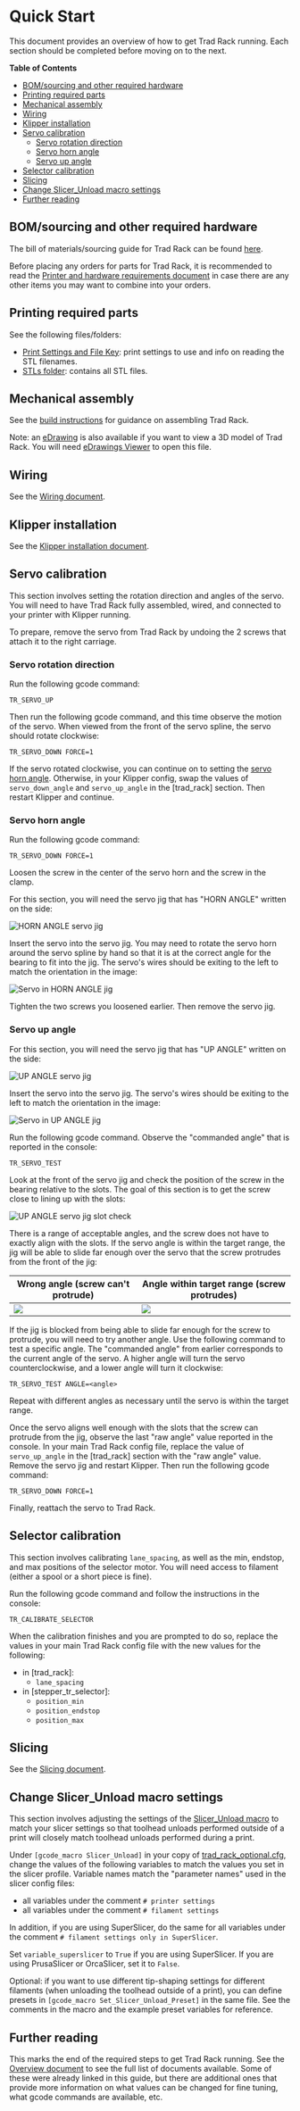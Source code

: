 # Quick Start

This document provides an overview of how to get Trad Rack running.
Each section should be completed before moving on to the next.

**Table of Contents**
- [BOM/sourcing and other required hardware](#bomsourcing-and-other-required-hardware)
- [Printing required parts](#printing-required-parts)
- [Mechanical assembly](#mechanical-assembly)
- [Wiring](#wiring)
- [Klipper installation](#klipper-installation)
- [Servo calibration](#servo-calibration)
  - [Servo rotation direction](#servo-rotation-direction)
  - [Servo horn angle](#servo-horn-angle)
  - [Servo up angle](#servo-up-angle)
- [Selector calibration](#selector-calibration)
- [Slicing](#slicing)
- [Change Slicer\_Unload macro settings](#change-slicer_unload-macro-settings)
- [Further reading](#further-reading)

## BOM/sourcing and other required hardware

The bill of materials/sourcing guide for Trad Rack can be found
[here](https://docs.google.com/spreadsheets/d/1SKBtkgSVPqqGEjftI6v6i6T5Bh3Phx-4YXsJYH17ggs/edit?usp=sharing).

Before placing any orders for parts for Trad Rack, it is recommended to read the
[Printer and hardware requirements document](Printer_and_Hardware_Requirements.md)
in case there are any other items you may want to combine into your orders.

## Printing required parts

See the following files/folders:

- [Print Settings and File Key](/Print_Settings_and_File_Key.txt):
  print settings to use and info on reading the STL filenames.
- [STLs folder](/STLs): contains all STL files.

## Mechanical assembly

See the [build instructions](build_instructions) for guidance on
assembling Trad Rack.

Note: an [eDrawing](/eDrawings/) is also available if you want to view
a 3D model of Trad Rack. You will need
[eDrawings Viewer](https://www.edrawingsviewer.com/) to open this
file.

## Wiring

See the [Wiring document](Wiring.md).

## Klipper installation

See the [Klipper installation document](klipper/Installation.md).

## Servo calibration

This section involves setting the rotation direction and angles of the
servo. You will need to have Trad Rack fully assembled, wired, and
connected to your printer with Klipper running.

To prepare, remove the servo from Trad Rack by undoing the 2 screws
that attach it to the right carriage.

### Servo rotation direction

Run the following gcode command:

```
TR_SERVO_UP
```

Then run the following gcode command, and this time observe the motion
of the servo. When viewed from the front of the servo spline, the 
servo should rotate clockwise:
    
```
TR_SERVO_DOWN FORCE=1
```

If the servo rotated clockwise, you can continue on to setting the
[servo horn angle](#servo-horn-angle). Otherwise, in your Klipper
config, swap the values of `servo_down_angle` and `servo_up_angle` in
the [trad_rack] section. Then restart Klipper and continue.

### Servo horn angle

Run the following gcode command:

```
TR_SERVO_DOWN FORCE=1
```

Loosen the screw in the center of the servo horn and the screw in
the clamp.

For this section, you will need the servo jig that has "HORN ANGLE"
written on the side:

![HORN ANGLE servo jig](images/servo_jigs/horn_angle_jig.png?raw=true)

Insert the servo into the servo jig. You may need to rotate the
servo horn around the servo spline by hand so that it is at the
correct angle for the bearing to fit into the jig. The servo's wires
should be exiting to the left to match the orientation in the image:

![Servo in HORN ANGLE jig](images/servo_jigs/servo_in_horn_angle_jig.png?raw=true)

Tighten the two screws you loosened earlier. Then remove the servo
jig.

### Servo up angle

For this section, you will need the servo jig that has "UP ANGLE"
written on the side:

![UP ANGLE servo jig](images/servo_jigs/up_angle_jig.png?raw=true)

Insert the servo into the servo jig. The servo's wires should be
exiting to the left to match the orientation in the image:

![Servo in UP ANGLE jig](images/servo_jigs/servo_in_up_angle_jig.png?raw=true)

Run the following gcode command. Observe the "commanded angle" that is
reported in the console:

```
TR_SERVO_TEST
```

Look at the front of the servo jig and check the position of the screw
in the bearing relative to the slots. The goal of this section is
to get the screw close to lining up with the slots:

![UP ANGLE servo jig slot check](images/servo_jigs/up_angle_jig_slot_check.png?raw=true)

There is a range of acceptable angles, and the screw does not
have to exactly align with the slots. If the servo angle is within the
target range, the jig will be able to slide far enough over the servo
that the screw protrudes from the front of the jig:

| Wrong angle (screw can't protrude)                              | Angle within target range (screw protrudes)       |
| ---                                                             | ---                                               |
| ![](images/servo_jigs/up_angle_jig_no_protrusion.png?raw=true)  | ![](images/servo_jigs/up_angle_jig_protrusion.png?raw=true)  |

If the jig is blocked from being able to slide far enough for the
screw to protrude, you will need to try another angle. Use the
following command to test a specific angle. The "commanded angle" from
earlier corresponds to the current angle of the servo. A higher angle
will turn the servo counterclockwise, and a lower angle will turn it
clockwise:

```
TR_SERVO_TEST ANGLE=<angle>
```

Repeat with different angles as necessary until the servo is 
within the target range.

Once the servo aligns well enough with the slots that the screw can
protrude from the jig, observe the last "raw angle" value reported in
the console. In your main Trad Rack config file, replace the value of
`servo_up_angle` in the [trad_rack] section with the "raw angle"
value. Remove the servo jig and restart Klipper. Then run the
following gcode command:

```
TR_SERVO_DOWN FORCE=1
```

Finally, reattach the servo to Trad Rack.

## Selector calibration

This section involves calibrating `lane_spacing`, as well as the min,
endstop, and max positions of the selector motor. You will need access
to filament (either a spool or a short piece is fine).

Run the following gcode command and follow the instructions in the
console:

```
TR_CALIBRATE_SELECTOR
```

When the calibration finishes and you are prompted to do so, replace
the values in your main Trad Rack config file with the new values
for the following:

- in [trad_rack]:
  - `lane_spacing`
- in [stepper_tr_selector]:
  - `position_min`
  - `position_endstop`
  - `position_max`

## Slicing

See the [Slicing document](slicing/Slicing.md).

## Change Slicer_Unload macro settings

This section involves adjusting the settings of the
[Slicer_Unload macro](klipper/Customization.md#tip-shaping) to match
your slicer settings so that toolhead unloads performed outside of a
print will closely match toolhead unloads performed during a print.

Under `[gcode_macro Slicer_Unload]` in your copy of
[trad_rack_optional.cfg](/Klipper_Stuff/klipper_config/trad_rack_optional.cfg),
change the values of the following variables to match the values you
set in the slicer profile. Variable names match the "parameter names"
used in the slicer config files:

- all variables under the comment `# printer settings`
- all variables under the comment `# filament settings`

In addition, if you are using SuperSlicer, do the same for all
variables under the comment `# filament settings only in SuperSlicer`.

Set `variable_superslicer` to `True` if you are using SuperSlicer. If
you are using PrusaSlicer or OrcaSlicer, set it to `False`.

Optional: if you want to use different tip-shaping settings for
different filaments (when unloading the toolhead outside of a print),
you can define presets in `[gcode_macro Set_Slicer_Unload_Preset]` in
the same file. See the comments in the macro and the example preset
variables for reference.

## Further reading

This marks the end of the required steps to get Trad Rack running.
See the [Overview document](README.md) to see the full list of
documents available. Some of these were already linked in this guide,
but there are additional ones that provide more information on what
values can be changed for fine tuning, what gcode commands are
available, etc.
